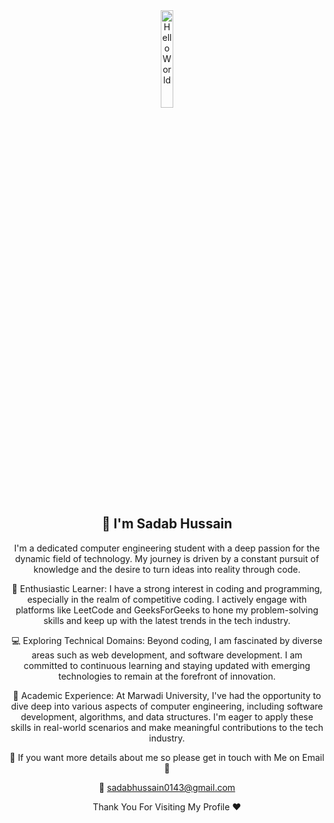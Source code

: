 <div align="center">
  <img src="https://github.com/user-attachments/assets/f02dea4c-9ce7-4700-8e77-c61e24f0e6db" alt="Hello World" style="width:20%;"/>

  ## 👋 I'm Sadab Hussain 

  I'm a dedicated computer engineering student with a deep passion for the dynamic field of technology. My journey is driven by a constant pursuit of knowledge and the desire to turn ideas into reality through code.

  🌱 Enthusiastic Learner: I have a strong interest in coding and programming, especially in the realm of competitive coding. I actively engage with platforms like LeetCode and GeeksForGeeks to hone my problem-solving skills and keep up with the latest trends in the tech industry.

  💻 Exploring Technical Domains: Beyond coding, I am fascinated by diverse areas such as web development, and software development. I am committed to continuous learning and staying updated with emerging technologies to remain at the forefront of innovation.

  🏫 Academic Experience: At Marwadi University, I've had the opportunity to dive deep into various aspects of computer engineering, including software development, algorithms, and data structures. I'm eager to apply these skills in real-world scenarios and make meaningful contributions to the tech industry.

  🔗 If you want more details about me so please get in touch with Me on Email 🔗
  
  💌 sadabhussain0143@gmail.com
  
  Thank You For Visiting My Profile ❤️
</div>



